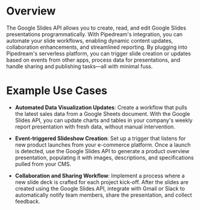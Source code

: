 # Overview

The Google Slides API allows you to create, read, and edit Google Slides presentations programmatically. With Pipedream's integration, you can automate your slide workflows, enabling dynamic content updates, collaboration enhancements, and streamlined reporting. By plugging into Pipedream's serverless platform, you can trigger slide creation or updates based on events from other apps, process data for presentations, and handle sharing and publishing tasks—all with minimal fuss.

# Example Use Cases

- **Automated Data Visualization Updates**: Create a workflow that pulls the latest sales data from a Google Sheets document. With the Google Slides API, you can update charts and tables in your company's weekly report presentation with fresh data, without manual intervention.

- **Event-triggered Slideshow Creation**: Set up a trigger that listens for new product launches from your e-commerce platform. Once a launch is detected, use the Google Slides API to generate a product overview presentation, populating it with images, descriptions, and specifications pulled from your CMS.

- **Collaboration and Sharing Workflow**: Implement a process where a new slide deck is crafted for each project kick-off. After the slides are created using the Google Slides API, integrate with Gmail or Slack to automatically notify team members, share the presentation, and collect feedback.
